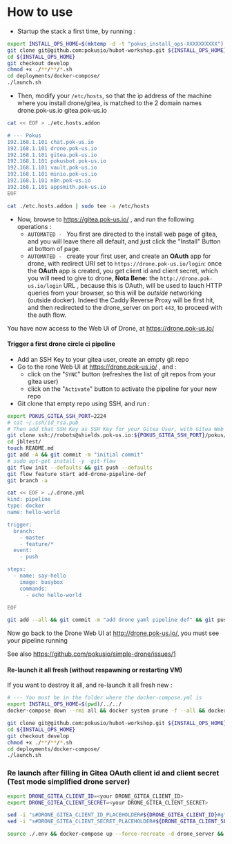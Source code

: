# How to use


* Startup the stack a first time, by running :

```bash
export INSTALL_OPS_HOME=$(mktemp -d -t "pokus_install_ops-XXXXXXXXXX")
git clone git@github.com:pokusio/hubot-workshop.git ${INSTALL_OPS_HOME}
cd ${INSTALL_OPS_HOME}
git checkout develop
chmod +x ./**/**/*.sh
cd deployments/docker-compose/
./launch.sh

```



* Then, modify your `/etc/hosts`, so that the ip address of the machine where you install drone/gitea, is matched to the 2 domain names drone.pok-us.io gitea.pok-us.io

```bash
cat << EOF > ./etc.hosts.addon

# --- Pokus
192.168.1.101 chat.pok-us.io
192.168.1.101 drone.pok-us.io
192.168.1.101 gitea.pok-us.io
192.168.1.101 pokusbot.pok-us.io
192.168.1.101 vault.pok-us.io
192.168.1.101 minio.pok-us.io
192.168.1.101 n8n.pok-us.io
192.168.1.101 appsmith.pok-us.io
EOF

cat ./etc.hosts.addon | sudo tee -a /etc/hosts
```

* Now, browse to https://gitea.pok-us.io/ , and run the following operations :
  * `AUTOMATED - ` You first are directed to the install web page of gitea, and you will leave there all default, and just click the "Install" Button at bottom of page.
  * `AUTOMATED - ` create your first user, and create an **OAuth** app for drone, with redirect URI set to `https://drone.pok-us.io/login`: once the **OAuth** app is created, you get client id and client secret, which you will need to give to drone, **Nota Bene:** the `http://drone.pok-us.io/login` URL , because this is OAuth, will be used to lauch HTTP queries from your browser, so this will be _outside_ networking (outside docker). Indeed the Caddy Reverse Proxy will be first hit, and then redirected to the drone_server on port `443`, to proceed with the auth flow.
  <!-- * edit the `reboot-drone.sh` , and set the `DRONE_GITEA_CLIENT_ID` and the  `DRONE_GITEA_CLIENT_SECRET` to the value of the client Id and Client Secret of the **OAuth** App you just created in gitea,
  * then restart the drone by executing `bash reboot-drone.sh`, and browse to http://drone.pok-us.io:3001/ , the **OAuth** process to login for the first time into drone will happen, that URL could be used to have a welcome page in a web portal, and a "login with github' page just like for Circle CI. -->

You have now access to the Web Ui of Drone, at https://drone.pok-us.io/

#### Trigger a first drone circle ci pipeline

* Add an SSH Key to your gitea user, create an empty git repo
* Go to the rone Web UI at https://drone.pok-us.io/ , and :
  * click on the "`SYNC`" button (refreshes the list of git repos from your gitea user)
  * click on the "`Activate`" button to activate the pipeline for your new repo
* Git clone that empty repo using SSH, and run :

```bash
export POKUS_GITEA_SSH_PORT=2224
# cat ~/.ssh/id_rsa.pub
# Then add that SSH Key as SSH Key for your Gitea User, with Gitea Web UI
git clone ssh://robots@shields.pok-us.io:${POKUS_GITEA_SSH_PORT}/pokus/jbltest.git
cd jbltest/
touch README.md
git add -A && git commit -m "initial commit"
# sudo apt-get install -y  git-flow
git flow init --defaults && git push --defaults
git flow feature start add-drone-pipeline-def
git branch -a

cat << EOF > ./.drone.yml
kind: pipeline
type: docker
name: hello-world

trigger:
  branch:
    - master
    - feature/*
  event:
    - push

steps:
  - name: say-hello
    image: busybox
    commands:
      - echo hello-world

EOF

git add --all && git commit -m "add drone yaml pipeline def" && git push -u origin --all

```

Now go back to the Drone Web UI at http://drone.pok-us.io/, you must see your pipeline running

See also https://github.com/pokusio/simple-drone/issues/1


#### Re-launch it all fresh (without respawning or restarting VM)

If you want to destroy it all, and re-launch it all fresh new :

```bash
# --- You must be in the folder where the docker-compose.yml is
export INSTALL_OPS_HOME=$(pwd)/../../
docker-compose down --rmi all && docker system prune -f --all && docker system prune -f --volumes && cd && sudo rm -fr ${INSTALL_OPS_HOME}

git clone git@github.com:pokusio/hubot-workshop.git ${INSTALL_OPS_HOME}
cd ${INSTALL_OPS_HOME}
git checkout develop
chmod +x ./**/**/*.sh
cd deployments/docker-compose/
./launch.sh

```

### Re launch after filling in Gitea OAuth client id and client secret (Test mode simplified drone server)

```bash
export DRONE_GITEA_CLIENT_ID=<your DRONE_GITEA_CLIENT_ID>
export DRONE_GITEA_CLIENT_SECRET=<your DRONE_GITEA_CLIENT_SECRET>

sed -i "s#DRONE_GITEA_CLIENT_ID_PLACEHOLDER#${DRONE_GITEA_CLIENT_ID}#g" ./.env
sed -i "s#DRONE_GITEA_CLIENT_SECRET_PLACEHOLDER#${DRONE_GITEA_CLIENT_SECRET}#g" ./.env

source ./.env && docker-compose up --force-recreate -d drone_server && docker-compose logs -f drone_server

```
